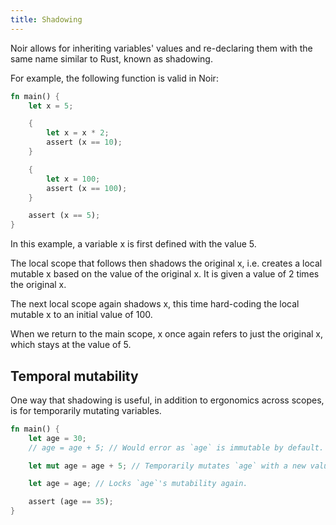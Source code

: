 ```yaml
---
title: Shadowing
---
```


Noir allows for inheriting variables' values and re-declaring them with the same name similar to Rust, known as shadowing.

For example, the following function is valid in Noir:

```rust
fn main() {
    let x = 5;

    {
        let x = x * 2;
        assert (x == 10);
    }

    {
        let x = 100;
        assert (x == 100);
    }

    assert (x == 5);
}
```

In this example, a variable x is first defined with the value 5.

The local scope that follows then shadows the original x, i.e. creates a local mutable x based on the value of the original x. It is given a value of 2 times the original x.

The next local scope again shadows x, this time hard-coding the local mutable x to an initial value of 100.

When we return to the main scope, x once again refers to just the original x, which stays at the value of 5.

## Temporal mutability

One way that shadowing is useful, in addition to ergonomics across scopes, is for temporarily mutating variables.

```rust
fn main() {
    let age = 30;
    // age = age + 5; // Would error as `age` is immutable by default.

    let mut age = age + 5; // Temporarily mutates `age` with a new value.

    let age = age; // Locks `age`'s mutability again.

    assert (age == 35);
}
```
